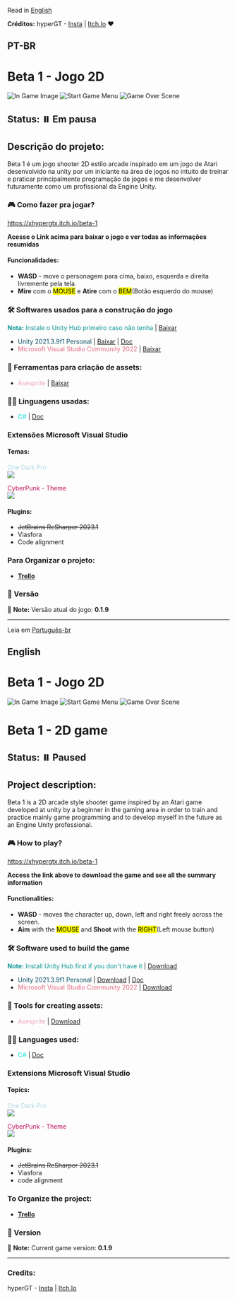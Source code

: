 Read in [English](#english)

<b>Créditos:</b> hyperGT - [Insta](https://www.instagram.com/gtx_ch/)  | [Itch.Io](https://xhypergtx.itch.io/) ❤️

## PT-BR 

# Beta 1 - Jogo 2D 

![In Game Image](https://user-images.githubusercontent.com/63520287/236646435-fe526225-00d3-4cb3-aa6a-de2905a8ae81.png) ![Start Game Menu](https://user-images.githubusercontent.com/63520287/236646466-106c91fc-3336-4ebf-8e2b-ed748fc491b8.png) ![Game Over Scene](https://user-images.githubusercontent.com/63520287/236646485-c206e849-6718-4bd6-b727-bec0257844f6.png)

## Status: ⏸️ Em pausa

## Descrição do projeto: 

Beta 1 é um jogo shooter 2D estilo arcade inspirado em um jogo de Atari desenvolvido na unity por um iniciante na área de jogos no intuito de treinar e praticar principalmente programação de jogos e me desenvolver futuramente como um profissional da Engine Unity. 

### 🎮 Como fazer pra jogar?

https://xhypergtx.itch.io/beta-1

<b>Acesse o Link acima para baixar o jogo e ver todas as informações resumidas</b>

#### Funcionalidades:

* <b>WASD</b> - move o personagem para cima, baixo, esquerda e direita livremente pela tela.
* <b>Mire</b> com o <mark>MOUSE</mark> e <b>Atire</b> com o <mark>BEM</mark>(Botão esquerdo do mouse)

### 🛠️ Softwares usados para a construção do jogo

<span style="color: #0f9595;"><b>Nota:</b> Instale o Unity Hub primeiro caso não tenha</span> | [Baixar](https://unity.com/download)
* <span style="color: #084f64;">Unity 2021.3.9f1 Personal</span> | [Baixar](https://unity.com/releases/editor/archive) | [Doc](https://docs.unity3d.com/ScriptReference/index.html)
* <span style="color: #e46a87;">Microsoft Visual Studio Community 2022</span> | [Baixar](https://visualstudio.microsoft.com/pt-br/downloads/)

### 🎨 Ferramentas para criação de assets:

* <span style="color: #eca6c0;">Asesprite</span> | [Baixar](https://www.aseprite.org/download/)

### 👨‍💻 Linguagens usadas:

* <span style="color: #53ebe4;"><b>C#</b></span> | [Doc](https://docs.microsoft.com/en-us/dotnet/csharp/)


### Extensões Microsoft Visual Studio

#### Temas:  
<span style="color: #ADD8E6;">One Dark Pro</span> <br>
<img src="https://user-images.githubusercontent.com/63520287/236648134-00d65e11-8c3e-4a88-b5dc-ab12cdf242ad.png" style="max-width: 300px;"><br>

<span style="color: #c1115a;">CyberPunk - Theme</span> <br>
<img src="https://user-images.githubusercontent.com/63520287/236648308-5bee9819-2d4c-480a-9141-7a6e0b568f6b.png" style="max-width: 300px;"><br>

#### Plugins: 

* ~~JetBrains ReSharper 2023.1~~
* Viasfora
* Code alignment

### Para Organizar o projeto: 

* **[Trello](https://trello.com/pt-BR?&aceid=&adposition=&adgroup=148159506607&campaign=19269516466&creative=641463051732&device=c&keyword=trello&matchtype=e&network=g&placement=&ds_kids=p74543507295&ds_e=GOOGLE&ds_eid=700000001557344&ds_e1=GOOGLE&gad=1&gclid=Cj0KCQjw0tKiBhC6ARIsAAOXutmbytaBg43JsDsOEOQ1nS366NSiimtecW3up4ODi0dvuF-bN5qGaEUaAhDJEALw_wcB&gclsrc=aw.ds)**

### 📌 Versão

📝 **Note:** Versão atual do jogo: <b>0.1.9</b>




------------------------------------------------------------

Leia em [Português-br](#pt-br)

## English   

# Beta 1 - Jogo 2D 

![In Game Image](https://user-images.githubusercontent.com/63520287/236646435-fe526225-00d3-4cb3-aa6a-de2905a8ae81.png) ![Start Game Menu](https://user-images.githubusercontent.com/63520287/236646466-106c91fc-3336-4ebf-8e2b-ed748fc491b8.png) ![Game Over Scene](https://user-images.githubusercontent.com/63520287/236646485-c206e849-6718-4bd6-b727-bec0257844f6.png)

# Beta 1 - 2D game

## Status: ⏸️ Paused

## Project description:

Beta 1 is a 2D arcade style shooter game inspired by an Atari game developed at unity by a beginner in the gaming area in order to train and practice mainly game programming and to develop myself in the future as an Engine Unity professional.

### 🎮 How to play?

https://xhypergtx.itch.io/beta-1

<b>Access the link above to download the game and see all the summary information</b>

#### Functionalities:

* <b>WASD</b> - moves the character up, down, left and right freely across the screen.
* <b>Aim</b> with the <mark>MOUSE</mark> and <b>Shoot</b> with the <mark>RIGHT</mark>(Left mouse button)

### 🛠️ Software used to build the game

<span style="color: #0f9595;"><b>Note:</b> Install Unity Hub first if you don't have it</span> | [Download](https://unity.com/download)
* <span style="color: #084f64;">Unity 2021.3.9f1 Personal</span> | [Download](https://unity.com/releases/editor/archive) | [Doc](https://docs.unity3d.com/ScriptReference/index.html)
* <span style="color: #e46a87;">Microsoft Visual Studio Community 2022</span> | [Download](https://visualstudio.microsoft.com/en-us/downloads/)

### 🎨 Tools for creating assets:

* <span style="color: #eca6c0;">Asesprite</span> | [Download](https://www.aseprite.org/download/)

### 👨‍💻 Languages ​​used:

* <span style="color: #53ebe4;"><b>C#</b></span> | [Doc](https://docs.microsoft.com/en-us/dotnet/csharp/)


### Extensions Microsoft Visual Studio

#### Topics:
<span style="color: #ADD8E6;">One ​​Dark Pro</span> <br>
<img src="https://user-images.githubusercontent.com/63520287/236648134-00d65e11-8c3e-4a88-b5dc-ab12cdf242ad.png" style="max-width: 300px;"><br>

<span style="color: #c1115a;">CyberPunk - Theme</span> <br>
<img src="https://user-images.githubusercontent.com/63520287/236648308-5bee9819-2d4c-480a-9141-7a6e0b568f6b.png" style="max-width: 300px;"><br>

#### Plugins:

* ~~JetBrains ReSharper 2023.1~~
* Viasfora
* code alignment

### To Organize the project:

* **[Trello](https://trello.com/pt-BR?&aceid=&adposition=&adgroup=148159506607&campaign=19269516466&creative=641463051732&device=c&keyword=trello&matchtype=e&network=g&placement=&ds_kids=p74543507295&ds_e=GOOGLE&ds_eid=700000001557344&ds_e1=GOOGLE&gad=1&gclid=Cj0KCQjw0tKiBhC6ARIsAAOXutmbytaBg43JsDsOEOQ1nS366NSiimtecW3up4ODi0dvuF-bN5qGaEUaAhDJEALw_wcB&gclsrc=aw.ds)**

### 📌 Version

📝 **Note:** Current game version: <b>0.1.9</b>







----------------------------------------------------
### Credits:

hyperGT - [Insta](https://www.instagram.com/gtx_ch/)  | [Itch.Io](https://xhypergtx.itch.io/)


